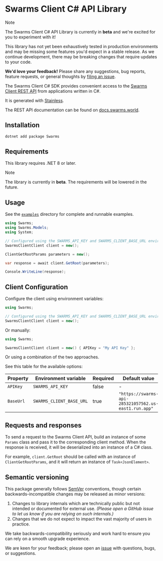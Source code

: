 # Swarms Client C# API Library

> [!NOTE]
> The Swarms Client C# API Library is currently in **beta** and we're excited for you to experiment with it!
>
> This library has not yet been exhaustively tested in production environments and may be missing some features you'd expect in a stable release. As we continue development, there may be breaking changes that require updates to your code.
>
> **We'd love your feedback!** Please share any suggestions, bug reports, feature requests, or general thoughts by [filing an issue](https://www.github.com/The-Swarm-Corporation/swarms-csharp/issues/new).

The Swarms Client C# SDK provides convenient access to the [Swarms Client REST API](https://docs.swarms.world/en/latest/) from applications written in C#.

It is generated with [Stainless](https://www.stainless.com/).

The REST API documentation can be found on [docs.swarms.world](https://docs.swarms.world/en/latest/).

## Installation

```bash
dotnet add package Swarms
```

## Requirements

This library requires .NET 8 or later.

> [!NOTE]
> The library is currently in **beta**. The requirements will be lowered in the future.

## Usage

See the [`examples`](examples) directory for complete and runnable examples.

```csharp
using Swarms;
using Swarms.Models;
using System;

// Configured using the SWARMS_API_KEY and SWARMS_CLIENT_BASE_URL environment variables
SwarmsClientClient client = new();

ClientGetRootParams parameters = new();

var response = await client.GetRoot(parameters);

Console.WriteLine(response);
```

## Client Configuration

Configure the client using environment variables:

```csharp
using Swarms;

// Configured using the SWARMS_API_KEY and SWARMS_CLIENT_BASE_URL environment variables
SwarmsClientClient client = new();
```

Or manually:

```csharp
using Swarms;

SwarmsClientClient client = new() { APIKey = "My API Key" };
```

Or using a combination of the two approaches.

See this table for the available options:

| Property  | Environment variable     | Required | Default value                                        |
| --------- | ------------------------ | -------- | ---------------------------------------------------- |
| `APIKey`  | `SWARMS_API_KEY`         | false    | -                                                    |
| `BaseUrl` | `SWARMS_CLIENT_BASE_URL` | true     | `"https://swarms-api-285321057562.us-east1.run.app"` |

## Requests and responses

To send a request to the Swarms Client API, build an instance of some `Params` class and pass it to the corresponding client method. When the response is received, it will be deserialized into an instance of a C# class.

For example, `client.GetRoot` should be called with an instance of `ClientGetRootParams`, and it will return an instance of `Task<JsonElement>`.

## Semantic versioning

This package generally follows [SemVer](https://semver.org/spec/v2.0.0.html) conventions, though certain backwards-incompatible changes may be released as minor versions:

1. Changes to library internals which are technically public but not intended or documented for external use. _(Please open a GitHub issue to let us know if you are relying on such internals.)_
2. Changes that we do not expect to impact the vast majority of users in practice.

We take backwards-compatibility seriously and work hard to ensure you can rely on a smooth upgrade experience.

We are keen for your feedback; please open an [issue](https://www.github.com/The-Swarm-Corporation/swarms-csharp/issues) with questions, bugs, or suggestions.
